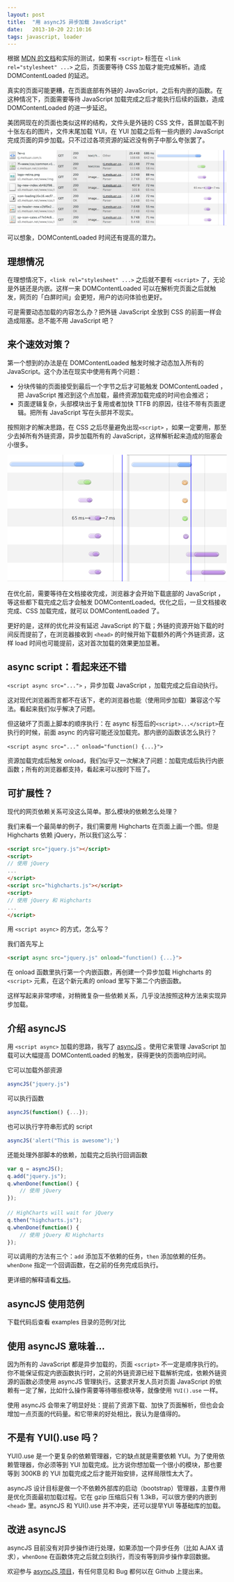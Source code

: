```yaml
---
layout: post
title:  "用 asyncJS 异步加载 JavaScript"
date:   2013-10-20 22:10:16
tags: javascript, loader
---
```


根据 [MDN 的文档](https://developer.mozilla.org/en-US/docs/Web/Reference/Events/DOMContentLoaded)和实际的测试，如果有 `<script>` 标签在 `<link rel="stylesheet" ...>` 之后，页面要等待 CSS 加载才能完成解析。造成 DOMContentLoaded 的延迟。

真实的页面可能更糟，在页面底部有外链的 JavaScript，之后有内嵌的函数。在这种情况下，页面需要等待 JavaScript 加载完成之后才能执行后续的函数，造成 DOMContentLoaded 的进一步延迟。

<!-- more -->

美团网现在的页面也类似这样的结构，文件头是外链的 CSS 文件，首屏加载不到十张左右的图片，文件末尾加载 YUI，在 YUI 加载之后有一些内嵌的 JavaScript 完成页面的异步加载。只不过过各项资源的延迟没有例子中那么夸张罢了。

![](/assets/asyncjs/before.png)

可以想象，DOMContentLoaded 时间还有提高的潜力。

## 理想情况
在理想情况下，`<link rel="stylesheet" ...>` 之后就不要有 `<script>` 了，无论是外链还是内嵌。这样一来 DOMContentLoaded 可以在解析完页面之后就触发，网页的「白屏时间」会更短，用户的访问体验也更好。

可是需要动态加载的内容怎么办？把外链 JavaScript 全放到 CSS 的前面一样会造成阻塞。总不能不用 JavaScript 吧？

## 来个速效对策？
第一个想到的办法是在 DOMContentLoaded 触发时候才动态加入所有的 JavaScript。这个办法在现实中使用有两个问题：

* 分块传输的页面接受到最后一个字节之后才可能触发 DOMContentLoaded ，把 JavaScript 推迟到这个点加载，最终资源加载完成的时间也会推迟；
* 页面逻辑复杂，头部模块出于复用或者加快 TTFB 的原因，往往不带有页面逻辑。把所有 JavaScript 写在头部并不现实。

按照刚才的解决思路，在 CSS 之后尽量避免出现`<script>` ，如果一定要用，那至少去掉所有外链资源，异步加载所有的 JavaScript，这样解析起来造成的阻塞会小很多。

![](/assets/asyncjs/comparison.png)

在优化前，需要等待在文档接收完成，浏览器才会开始下载底部的 JavaScript ，等这些都下载完成之后才会触发 DOMContentLoaded。优化之后，一旦文档接收完成、CSS 加载完成，就可以 DOMContentLoaded 了。

更好的是，这样的优化并没有延迟 JavaScript 的下载；外链的资源开始下载的时间反而提前了，在浏览器接收到 `<head>` 的时候开始下载额外的两个外链资源，这样 load 时间也可能提前，这对首次加载的效果更加显著。

## async script：看起来还不错
`<script async src="...">` ，异步加载 JavaScript ，加载完成之后自动执行。

这对现代浏览器而言都不在话下，老的浏览器也能（使用同步加载）兼容这个写法。看起来我们似乎解决了问题。

但这破坏了页面上脚本的顺序执行：在 async 标签后的`<script>...</script>`在执行的时候，前面 async 的内容可能还没加载完。那内嵌的函数该怎么执行？

`<script async src="..." onload="function() {...}">`  

资源加载完成后触发 onload，我们似乎又一次解决了问题：加载完成后执行内嵌函数；所有的浏览器都支持，看起来可以按时下班了。

## 可扩展性？
现代的网页依赖关系可没这么简单。那么模块的依赖怎么处理？

我们来看一个最简单的例子，我们需要用 Highcharts 在页面上画一个图。但是 Highcharts 依赖 jQuery，所以我们这么写：

````html
<script src="jquery.js"></script>
<script>
// 使用 jQuery
...
</script>
<script src="highcharts.js"></script>
<script>
// 使用 jQuery 和 Highcharts
...
</script>
````

用 `<script async>` 的方式，怎么写？

我们首先写上

````html
<script async src="jquery.js" onload="function() {...}">
````

在 onload 函数里执行第一个内嵌函数，再创建一个异步加载 Highcharts 的 `<script>` 元素，在这个新元素的 onload 里写下第二个内嵌函数。

这样写起来非常啰嗦，对稍微复杂一些依赖关系，几乎没法按照这种方法来实现异步加载。

## 介绍 asyncJS
用 `<script async>` 加载的思路，我写了 [asyncJS](http://github.com/th507/asyncjs) 。使用它来管理 JavaScript 加载可以大幅提高 DOMContentLoaded 的触发，获得更快的页面响应时间。

它可以加载外部资源

````javascript
asyncJS("jquery.js")
````

可以执行函数

````javascript
asyncJS(function() {...});
````

也可以执行字符串形式的 script

````javascript
asyncJS('alert("This is awesome");')
````

还能处理外部脚本的依赖，加载完之后执行回调函数

````javascript
var q = asyncJS();
q.add("jquery.js");
q.whenDone(function() {
	// 使用 jQuery
});

// HighCharts will wait for jQuery
q.then("highcharts.js");
q.whenDone(function() {
	// 使用 jQuery 和 Highcharts
});
````

可以调用的方法有三个：`add` 添加互不依赖的任务，`then` 添加依赖的任务。`whenDone` 指定一个回调函数，在之前的任务完成后执行。

更详细的解释请看[文档](http://github.com/th507/asyncjs)。

## asyncJS 使用范例

下载代码后查看 examples 目录的范例/对比

## 使用 asyncJS 意味着...

因为所有的 JavaScript 都是异步加载的，页面 `<script>` 不一定是顺序执行的。你不能保证假定内嵌函数执行时，之前的外链资源已经下载解析完成，依赖外链资源的函数必须使用 asyncJS 管理执行。这要求开发人员对页面 JavaScript 的依赖有一定了解，比如什么操作需要等待哪些模块等，就像使用 `YUI().use` 一样。

使用 asyncJS 会带来了明显好处：提前了资源下载、加快了页面解析，但也会会增加一点页面的代码量。和它带来的好处相比，我认为是值得的。

## 不是有 YUI().use 吗？
YUI().use 是一个更复杂的依赖管理器，它的缺点就是需要依赖 YUI。为了使用依赖管理器，你必须等到 YUI 加载完成。比方说你想加载一个很小的模块，那也要等到 300KB 的 YUI 加载完成之后才能开始安排，这样局限性太大了。

asyncJS 设计目标是做一个不依赖外部库的启动（bootstrap）管理器，主要作用是优化页面最初加载过程。它在 gzip 压缩后只有 1.3kB，可以很方便的内嵌到 `<head>` 里。asyncJS 和 YUI().use 并不冲突，还可以提早YUI 等基础库的加载。

## 改进 asyncJS

asyncJS 目前没有对异步操作进行处理，如果添加一个异步任务（比如 AJAX 请求），`whenDone` 在函数体完之后就立刻执行，而没有等到异步操作拿回数据。

欢迎参与 [asyncJS 项目](http://github.com/th507/asyncjs)，有任何意见和 Bug 都何以在 Github 上提出来。

